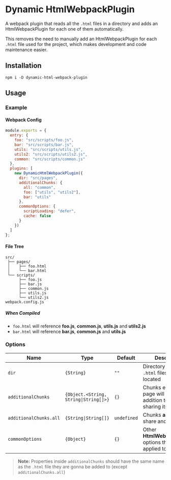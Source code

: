 # Dynamic HtmlWebpackPlugin
A webpack plugin that reads all the `.html` files in a directory and adds an HtmlWebpackPlugin for each one of them automatically.

This removes the need to manually add an HtmlWebpackPlugin for each `.html` file used for the project, which makes development and code maintenance easier.

## Installation
```
npm i -D dynamic-html-webpack-plugin
```

## Usage

### Example

#### Webpack Config
```js
module.exports = {
  entry: {
    foo: "src/scripts/foo.js",
    bar: "src/scripts/bar.js",
    utils: "src/scripts/utils.js",
    utils2: "src/scripts/utils2.js",
    common: "src/scripts/common.js"
  },
  plugins: [
    new DynamicHtmlWebpackPlugin({
      dir: "src/pages",
      additionalChunks: {
        all: "common",
        foo: ["utils", "utils2"],
        bar: "utils"
      },
      commonOptions: {
        scriptLoading: "defer",
        cache: false
      }
    })
  ]
};
```
#### File Tree
```
src/
 ├── pages/
 │    ├── foo.html
 │    └── bar.html
 └── scripts/
      ├── foo.js
      ├── bar.js
      ├── common.js
      ├── utils.js
      └── utils2.js
webpack.config.js
```
##### When Compiled
- `foo.html` will reference **foo.js**, **common.js**, **utils.js** and **utils2.js**
- `bar.html` will reference **bar.js**, **common.js** and **utils.js**

### Options

| Name                   | Type                                  | Default     | Description                                                                       |
|------------------------|---------------------------------------|-------------|-----------------------------------------------------------------------------------|
| `dir`                  | `{String}`                            | `""`        | Directory where the `.html` files are located                                     |
| `additionalChunks`     | `{Object.<String, String\|String[]>}` | `{}`        | Chunks each `.html` page will have, in addition to the one sharing its file name. |
| `additionalChunks.all` | `{String\|String[]}`                  | `undefined` | Chunks **all** pages will share and reference.                                    |
| `commonOptions`        | `{Object}`                            | `{}`        | Other **HtmlWebpackPLugin** options that will be applied to all pages.            |

> **Note:** Properties inside `additionalChunks` should have the same name as the `.html` file they are gonna be added to (except `additionalChunks.all`)